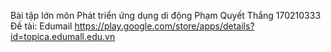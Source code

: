 Bài tập lớn môn Phát triển ứng dụng di động
Phạm Quyết Thắng
170210333
Đề tài: Edumail
https://play.google.com/store/apps/details?id=topica.edumall.edu.vn
